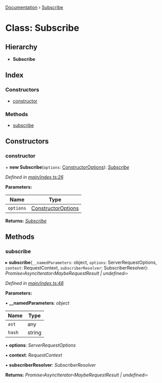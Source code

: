[Documentation](../README.md) › [Subscribe](subscribe.md)

# Class: Subscribe

## Hierarchy

* **Subscribe**

## Index

### Constructors

* [constructor](subscribe.md#constructor)

### Methods

* [subscribe](subscribe.md#subscribe)

## Constructors

###  constructor

\+ **new Subscribe**(`options`: [ConstructorOptions](../README.md#constructoroptions)): *[Subscribe](subscribe.md)*

*Defined in [main/index.ts:26](https://github.com/badbatch/graphql-box/blob/f07703b6/packages/subscribe/src/main/index.ts#L26)*

**Parameters:**

Name | Type |
------ | ------ |
`options` | [ConstructorOptions](../README.md#constructoroptions) |

**Returns:** *[Subscribe](subscribe.md)*

## Methods

###  subscribe

▸ **subscribe**(`__namedParameters`: object, `options`: ServerRequestOptions, `context`: RequestContext, `subscriberResolver`: SubscriberResolver): *Promise‹AsyncIterator‹MaybeRequestResult | undefined››*

*Defined in [main/index.ts:48](https://github.com/badbatch/graphql-box/blob/f07703b6/packages/subscribe/src/main/index.ts#L48)*

**Parameters:**

▪ **__namedParameters**: *object*

Name | Type |
------ | ------ |
`ast` | any |
`hash` | string |

▪ **options**: *ServerRequestOptions*

▪ **context**: *RequestContext*

▪ **subscriberResolver**: *SubscriberResolver*

**Returns:** *Promise‹AsyncIterator‹MaybeRequestResult | undefined››*
